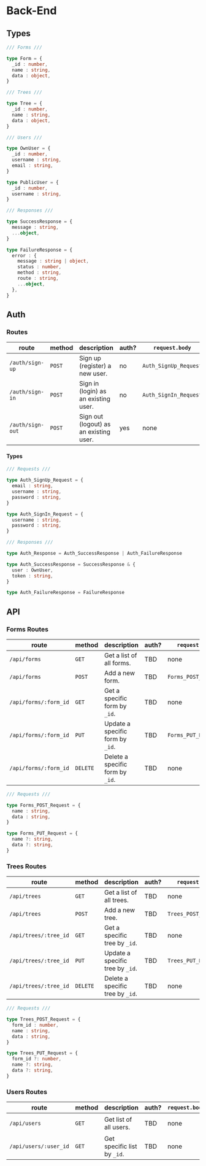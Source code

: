 # Back-End

## Types

```ts
/// Forms ///

type Form = {
  _id : number,
  name : string,
  data : object,
}

/// Trees ///

type Tree = {
  _id : number,
  name : string,
  data : object,
}

/// Users ///

type OwnUser = {
  _id : number,
  username : string,
  email : string,
}

type PublicUser = {
  _id : number,
  username : string,
}

/// Responses ///

type SuccessResponse = {
  message : string,
  ...object,
}

type FailureResponse = {
  error : {
    message : string | object,
    status : number,
    method : string,
    route : string,
    ...object,
  },
}
```

## Auth

### Routes

| route            | method | description                            | auth? | `request.body`        | `response.body` | status     |
|------------------|--------|----------------------------------------|-------|-----------------------|-----------------|------------|
| `/auth/sign-up`  | `POST` | Sign up (register) a new user.         | no    | `Auth_SignUp_Request` | `Auth_Response` | **online** |
| `/auth/sign-in`  | `POST` | Sign in (login) as an existing user.   | no    | `Auth_SignIn_Request` | `Auth_Response` | **online** |
| `/auth/sign-out` | `POST` | Sign out (logout) as an existing user. | yes   | none                  | TBD             | stretch    |

#### Types

```ts
/// Requests ///

type Auth_SignUp_Request = {
  email : string,
  username : string,
  password : string,
}

type Auth_SignIn_Request = {
  username : string,
  password : string,
}

/// Responses ///

type Auth_Response = Auth_SuccessResponse | Auth_FailureResponse

type Auth_SuccessResponse = SuccessResponse & {
  user : OwnUser,
  token : string,
}

type Auth_FailureResponse = FailureResponse
```

## API

### Forms Routes

| route                 | method   | description                      | auth? | `request.body`       | `response.body`                   | status     |
|-----------------------|----------|----------------------------------|-------|----------------------|-----------------------------------|------------|
| `/api/forms`          | `GET`    | Get a list of all forms.         | TBD   | none                 | `Array <Form> \| FailureResponse` | **online** |
| `/api/forms`          | `POST`   | Add a new form.                  | TBD   | `Forms_POST_Request` | `Form \| FailureResponse`         | **online** |
| `/api/forms/:form_id` | `GET`    | Get a specific form by `_id`.    | TBD   | none                 | `Form \| FailureResponse`         | **online** |
| `/api/forms/:form_id` | `PUT`    | Update a specific form by `_id`. | TBD   | `Forms_PUT_Request`  | `Form \| FailureResponse`         | **online** |
| `/api/forms/:form_id` | `DELETE` | Delete a specific form by `_id`. | TBD   | none                 | `Form \| FailureResponse`         | **online** |

```ts
/// Requests ///

type Forms_POST_Request = {
  name : string,
  data : string,
}

type Forms_PUT_Request = {
  name ?: string,
  data ?: string,
}
```

### Trees Routes

| route                 | method   | description                      | auth? | `request.body`       | `response.body`                   | status     |
|-----------------------|----------|----------------------------------|-------|----------------------|-----------------------------------|------------|
| `/api/trees`          | `GET`    | Get a list of all trees.         | TBD   | none                 | `Array <Tree> \| FailureResponse` | **online** |
| `/api/trees`          | `POST`   | Add a new tree.                  | TBD   | `Trees_POST_Request` | `Tree \| FailureResponse`         | **online** |
| `/api/trees/:tree_id` | `GET`    | Get a specific tree by `_id`.    | TBD   | none                 | `Tree \| FailureResponse`         | **online** |
| `/api/trees/:tree_id` | `PUT`    | Update a specific tree by `_id`. | TBD   | `Trees_PUT_Request`  | `Tree \| FailureResponse`         | **online** |
| `/api/trees/:tree_id` | `DELETE` | Delete a specific tree by `_id`. | TBD   | none                 | `Tree \| FailureResponse`         | **online** |

```ts
/// Requests ///

type Trees_POST_Request = {
  form_id : number,
  name : string,
  data : string,
}

type Trees_PUT_Request = {
  form_id ?: number,
  name ?: string,
  data ?: string,
}
```

### Users Routes

| route                 | method | description                 | auth? | `request.body` | `response.body`                         | status     |
|-----------------------|--------|-----------------------------|-------|----------------|-----------------------------------------|------------|
| `/api/users`          | `GET`  | Get list of all users.      | TBD   | none           | `Array <PublicUser> \| FailureResponse` | **online** |
| `/api/users/:user_id` | `GET`  | Get specific list by `_id`. | TBD   | none           | `PublicUser \| FailureResponse`         | **online** |
